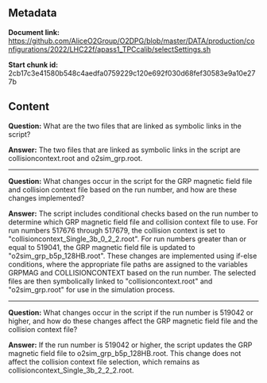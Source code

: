 ## Metadata

**Document link:** https://github.com/AliceO2Group/O2DPG/blob/master/DATA/production/configurations/2022/LHC22f/apass1_TPCcalib/selectSettings.sh

**Start chunk id:** 2cb17c3e41580b548c4aedfa0759229c120e692f030d68fef30583e9a10e277b

## Content

**Question:** What are the two files that are linked as symbolic links in the script?

**Answer:** The two files that are linked as symbolic links in the script are collisioncontext.root and o2sim_grp.root.

---

**Question:** What changes occur in the script for the GRP magnetic field file and collision context file based on the run number, and how are these changes implemented?

**Answer:** The script includes conditional checks based on the run number to determine which GRP magnetic field file and collision context file to use. For run numbers 517676 through 517679, the collision context is set to "collisioncontext_Single_3b_0_2_2.root". For run numbers greater than or equal to 519041, the GRP magnetic field file is updated to "o2sim_grp_b5p_128HB.root". These changes are implemented using if-else conditions, where the appropriate file paths are assigned to the variables GRPMAG and COLLISIONCONTEXT based on the run number. The selected files are then symbolically linked to "collisioncontext.root" and "o2sim_grp.root" for use in the simulation process.

---

**Question:** What changes occur in the script if the run number is 519042 or higher, and how do these changes affect the GRP magnetic field file and the collision context file?

**Answer:** If the run number is 519042 or higher, the script updates the GRP magnetic field file to o2sim_grp_b5p_128HB.root. This change does not affect the collision context file selection, which remains as collisioncontext_Single_3b_2_2_2.root.